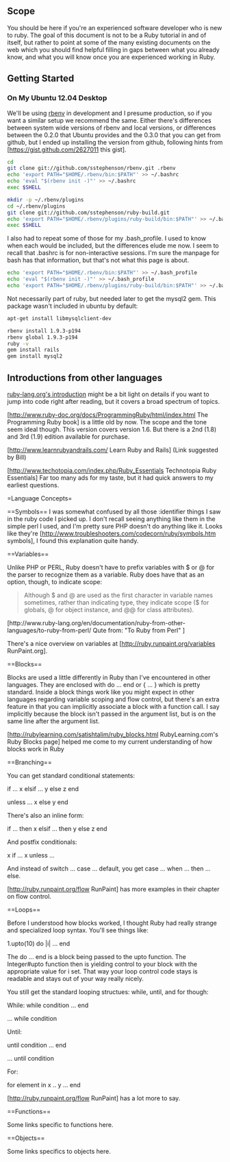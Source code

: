 ## Scope

You should be here if you're an experienced software developer who is new to ruby.  The goal of this document is not to be a Ruby tutorial in and of itself, but rather to point at some of the many existing documents on the web which you should find helpful filling in gaps between what you already know, and what you will know once you are experienced working in Ruby.


## Getting Started

### On My Ubuntu 12.04 Desktop

We'll be using [rbenv](https://github.com/sstephenson/rbenv) in development and I presume production, so if you want a similar setup we recommend the same.  Either there's differences between system wide versions of rbenv and local versions, or differences between the 0.2.0 that Ubuntu provides and the 0.3.0 that you can get from github, but I ended up installing the version from github, following hints from [https://gist.github.com/2627011 this gist].

~~~ bash
cd
git clone git://github.com/sstephenson/rbenv.git .rbenv
echo 'export PATH="$HOME/.rbenv/bin:$PATH"' >> ~/.bashrc
echo 'eval "$(rbenv init -)"' >> ~/.bashrc
exec $SHELL
~~~


~~~ bash
mkdir -p ~/.rbenv/plugins
cd ~/.rbenv/plugins
git clone git://github.com/sstephenson/ruby-build.git
echo 'export PATH="$HOME/.rbenv/plugins/ruby-build/bin:$PATH"' >> ~/.bashrc
exec $SHELL
~~~ 

I also had to repeat some of those for my .bash_profile.  I used to know when each would be included, but the differences elude me now.  I seem to recall that .bashrc is for non-interactive sessions.  I'm sure the manpage for bash has that information, but that's not what this page is about.

~~~ bash
echo 'export PATH="$HOME/.rbenv/bin:$PATH"' >> ~/.bash_profile
echo 'eval "$(rbenv init -)"' >> ~/.bash_profile
echo 'export PATH="$HOME/.rbenv/plugins/ruby-build/bin:$PATH"' >> ~/.bash_profile
~~~

Not necessarily part of ruby, but needed later to get the mysql2 gem.  This package wasn't included in ubuntu by default:

~~~ bash
apt-get install libmysqlclient-dev
~~~


~~~ bash
rbenv install 1.9.3-p194
rbenv global 1.9.3-p194
ruby -v
gem install rails
gem install mysql2 
~~~


## Introductions from other languages

[ruby-lang.org's introduction](http://www.ruby-lang.org/en/documentation/ruby-from-other-languages/) might be a bit light on details if you want to jump into code right after reading, but it covers a broad spectrum of topics.

[http://www.ruby-doc.org/docs/ProgrammingRuby/html/index.html The Programming Ruby book] is a little old by now.  The scope and the tone seem ideal though.  This version covers version 1.6.  But there is a 2nd (1.8) and 3rd (1.9) edition available for purchase.

[http://www.learnrubyandrails.com/ Learn Ruby and Rails] (Link suggested by Bill)

[http://www.techotopia.com/index.php/Ruby_Essentials Technotopia Ruby Essentials] Far too many ads for my taste, but it had quick answers to my earliest questions.

=Language Concepts=


==Symbols==
I was somewhat confused by all those :identifier things I saw in the ruby code I picked up.  I don't recall seeing anything like them in the simple perl I used, and I'm pretty sure PHP doesn't do anything like it.  Looks like they're [http://www.troubleshooters.com/codecorn/ruby/symbols.htm  symbols], I found this explanation quite handy.

==Variables==

Unlike PHP or PERL, Ruby doesn't have to prefix variables with $ or @ for the parser to recognize them as a variable.  Ruby does have that as an option, though, to indicate scope:

<blockquote>
Although $ and @ are used as the first character in variable names sometimes, rather than indicating type, they indicate scope ($ for globals, @ for object instance, and @@ for class attributes).
</blockquote>
[http://www.ruby-lang.org/en/documentation/ruby-from-other-languages/to-ruby-from-perl/ Qute from: "To Ruby from Perl" ]

There's a nice overview on variables at [http://ruby.runpaint.org/variables RunPaint.org].

==Blocks==

Blocks are used a little differently in Ruby than I've encountered in other languages.  They are enclosed with do ... end or { ... } which is pretty standard.  Inside a block things work like you might expect in other languages regarding variable scoping and flow control, but there's an extra feature in that you can implicitly associate a block with a function call.  I say implicitly because the block isn't passed in the argument list, but is on the same line after the argument list.

[http://rubylearning.com/satishtalim/ruby_blocks.html RubyLearning.com's Ruby Blocks page] helped me come to my current understanding of how blocks work in Ruby

==Branching==

You can get standard conditional statements:

<source lang="ruby">
if ...
  x 
elsif ... 
  y
else 
  z
end


unless ... 
  x
else
  y
end
</source>

There's also an inline form:

<source lang="ruby">
if ... then x
elsif ... then y
else z
end
</source>

And postfix conditionals:

<source lang="ruby">
x if ...
x unless ...
</source>

And instead of switch ... case ... default, you get case ... when ... then ... else.

[http://ruby.runpaint.org/flow RunPaint] has more examples in their chapter on flow control.

==Loops==

Before I understood how blocks worked, I thought Ruby had really strange and specialized loop syntax.  You'll see things like:

<source lang="ruby">
1.upto(10) do |i|
 ...
end
</source>

The do ... end is a block being passed to the upto function.  The Integer#upto function then is yielding control to your block with the appropriate value for i set. That way your loop control code stays is readable and stays out of your way really nicely.

You still get the standard looping structues: while, until, and for though:

While:
<source lang="ruby">
while condition
...
end

... while condition
</source>

Until:

<source lang="ruby">
until condition
...
end

... until condition
</source>

For:

<source lang="ruby">
for element in x .. y
 ...
end
</source>

[http://ruby.runpaint.org/flow RunPaint] has a lot more to say.

==Functions==

Some links specific to functions here.

==Objects==

Some links specifics to objects here.

